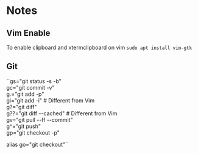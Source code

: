 # Notes

## Vim Enable
To enable clipboard and xtermclipboard on vim ``sudo apt install vim-gtk``

## Git 
``gs="git status -s -b"  
gc="git commit -v"  
g.="git add -p"  
gi="git add -i" # Different from Vim  
g?="git diff"  
g??="git diff --cached" # Different from Vim  
gv="git pull --ff --commit"  
g^="git push"  
gp="git checkout -p"  

alias go="git checkout"``
